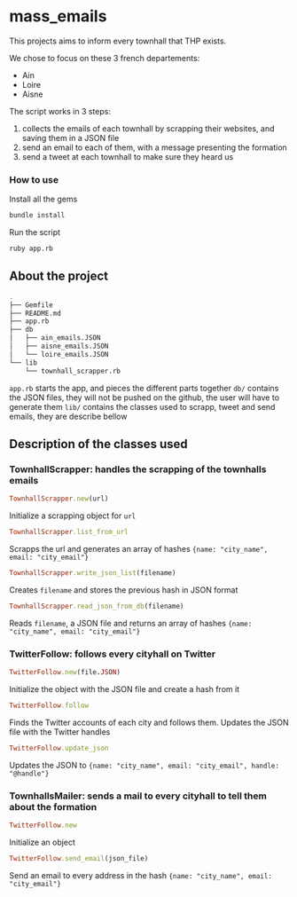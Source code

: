 # mass_emails

This projects aims to inform every townhall that THP exists.

We chose to focus on these 3 french departements:
- Ain
- Loire
- Aisne

The script works in 3 steps:
1. collects the emails of each townhall by scrapping their websites, and saving them in a JSON file
2. send an email to each of them, with a message presenting the formation
3. send a tweet at each townhall to make sure they heard us

### How to use

Install all the gems
```sh
bundle install
```
Run the script
```sh
ruby app.rb
```

## About the project
```sh
.
├── Gemfile
├── README.md
├── app.rb
├── db
│   ├── ain_emails.JSON
│   ├── aisne_emails.JSON
│   └── loire_emails.JSON
└── lib
    └── townhall_scrapper.rb
```
`app.rb` starts the app, and pieces the different parts together
`db/` contains the JSON files, they will not be pushed on the github, the user will have to generate them
`lib/` contains the classes used to scrapp, tweet and send emails, they are describe bellow

## Description of the classes used

### TownhallScrapper: handles the scrapping of the townhalls emails
```ruby
TownhallScrapper.new(url)
```
Initialize a scrapping object for `url`
```ruby
TownhallScrapper.list_from_url
```
Scrapps the url and generates an array of hashes `{name: "city_name", email: "city_email"}`
```ruby
TownhallScrapper.write_json_list(filename)
```
Creates `filename` and stores the previous hash in JSON format
```ruby
TownhallScrapper.read_json_from_db(filename)
```
Reads `filename`, a JSON file and returns an array of hashes `{name: "city_name", email: "city_email"}`

### TwitterFollow: follows every cityhall on Twitter
```ruby
TwitterFollow.new(file.JSON)
```
Initialize the object with the JSON file and create a hash from it
```ruby
TwitterFollow.follow
```
Finds the Twitter accounts of each city and follows them. Updates the JSON file with the Twitter handles
```ruby
TwitterFollow.update_json
```
Updates the JSON to `{name: "city_name", email: "city_email", handle: "@handle"}`

### TownhallsMailer: sends a mail to every cityhall to tell them about the formation
```ruby
TwitterFollow.new
```
Initialize an object
```ruby
TwitterFollow.send_email(json_file)
```
Send an email to every address in the hash `{name: "city_name", email: "city_email"}`
